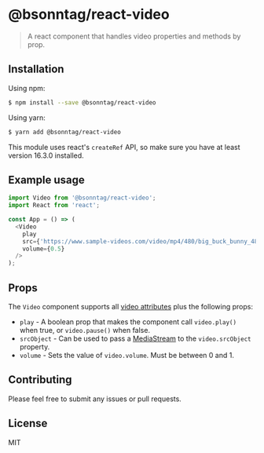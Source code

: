 # @bsonntag/react-video

> A react component that handles video properties and methods by prop.

## Installation

Using npm:

```sh
$ npm install --save @bsonntag/react-video
```

Using yarn:

```sh
$ yarn add @bsonntag/react-video
```

This module uses react's `createRef` API,
so make sure you have at least version 16.3.0 installed.

## Example usage

```js
import Video from '@bsonntag/react-video';
import React from 'react';

const App = () => (
  <Video
    play
    src={'https://www.sample-videos.com/video/mp4/480/big_buck_bunny_480p_1mb.mp4'}
    volume={0.5}
  />
);
```

## Props

The `Video` component supports all
[video attributes](https://developer.mozilla.org/en-US/docs/Web/HTML/Element/video#Attributes)
plus the following props:

- `play` - A boolean prop that makes the component call `video.play()` when true, or `video.pause()` when false.
- `srcObject` - Can be used to pass a [MediaStream](https://developer.mozilla.org/en-US/docs/Web/API/MediaStream) to the `video.srcObject` property.
- `volume` - Sets the value of `video.volume`. Must be between 0 and 1.

## Contributing

Please feel free to submit any issues or pull requests.

## License

MIT

